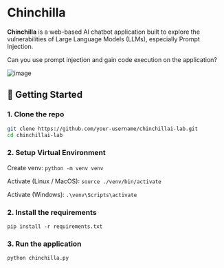 # Chinchilla

**Chinchilla** is a web-based AI chatbot application built to explore the vulnerabilities of Large Language Models (LLMs), especially Prompt Injection. 

Can you use prompt injection and gain code execution on the application?

![image](https://github.com/user-attachments/assets/198b8a58-6da3-4741-ae22-db837e0de09f)

## 🚀 Getting Started

### 1. Clone the repo

```bash
git clone https://github.com/your-username/chinchillai-lab.git
cd chinchillai-lab
```
### 2. Setup Virtual Environment
Create venv: ```python -m venv venv```

Activate (Linux / MacOS): ```source ./venv/bin/activate```

Activate (Windows): ```.\venv\Scripts\activate```

### 2. Install the requirements

```pip install -r requirements.txt```

### 3. Run the application
```python chinchilla.py```
